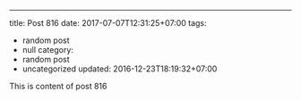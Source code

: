 ---
title: Post 816
date: 2017-07-07T12:31:25+07:00
tags:
  - random post
  - null
category:
  - random post
  - uncategorized
updated: 2016-12-23T18:19:32+07:00

This is content of post 816